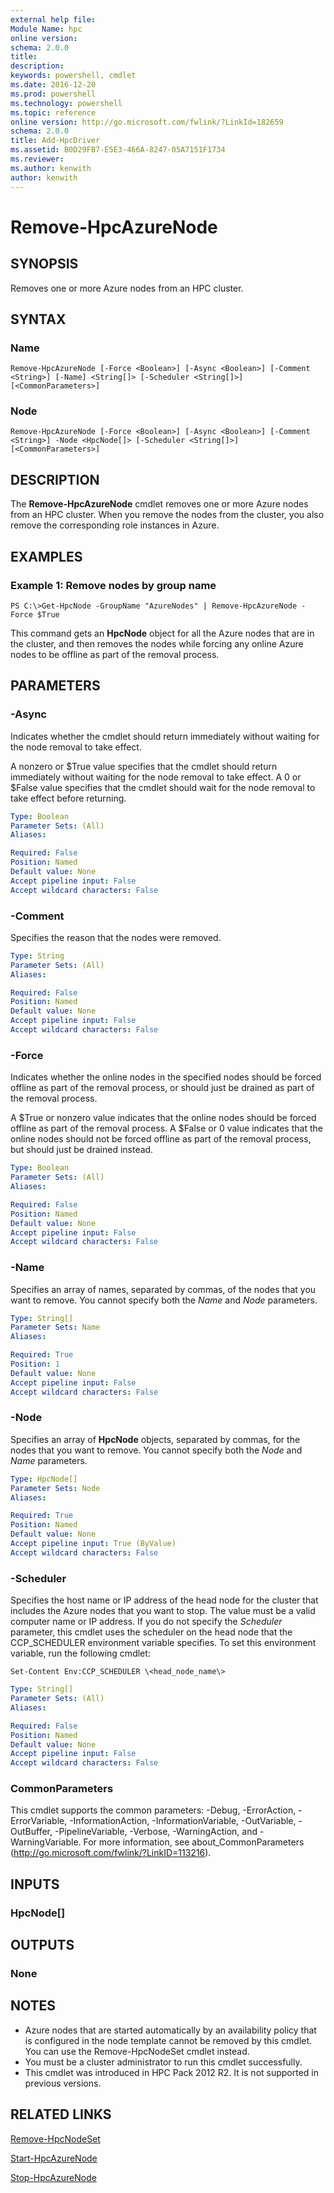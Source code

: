 ```yaml
---
external help file:
Module Name: hpc
online version:
schema: 2.0.0
title:
description:
keywords: powershell, cmdlet
ms.date: 2016-12-20
ms.prod: powershell
ms.technology: powershell
ms.topic: reference
online version: http://go.microsoft.com/fwlink/?LinkId=182659
schema: 2.0.0
title: Add-HpcDriver
ms.assetid: B0D29FB7-E5E3-466A-8247-05A7151F1734
ms.reviewer:
ms.author: kenwith
author: kenwith
---
```


# Remove-HpcAzureNode

## SYNOPSIS
Removes one or more Azure nodes from an HPC cluster.

## SYNTAX

### Name
```
Remove-HpcAzureNode [-Force <Boolean>] [-Async <Boolean>] [-Comment <String>] [-Name] <String[]> [-Scheduler <String[]>] [<CommonParameters>]
```

### Node
```
Remove-HpcAzureNode [-Force <Boolean>] [-Async <Boolean>] [-Comment <String>] -Node <HpcNode[]> [-Scheduler <String[]>] [<CommonParameters>]
```

## DESCRIPTION
The **Remove-HpcAzureNode** cmdlet removes one or more Azure nodes from an HPC cluster.
When you remove the nodes from the cluster, you also remove the corresponding role instances in Azure.

## EXAMPLES

### Example 1: Remove nodes by group name
```
PS C:\>Get-HpcNode -GroupName "AzureNodes" | Remove-HpcAzureNode -Force $True
```

This command gets an **HpcNode** object for all the Azure nodes that are in the cluster, and then removes the nodes while forcing any online Azure nodes to be offline as part of the removal process.

## PARAMETERS

### -Async
Indicates whether the cmdlet should return immediately without waiting for the node removal to take effect.

A nonzero or $True value specifies that the cmdlet should return immediately without waiting for the node removal to take effect.
A 0 or $False value specifies that the cmdlet should wait for the node removal to take effect before returning.

```yaml
Type: Boolean
Parameter Sets: (All)
Aliases:

Required: False
Position: Named
Default value: None
Accept pipeline input: False
Accept wildcard characters: False
```

### -Comment
Specifies the reason that the nodes were removed.

```yaml
Type: String
Parameter Sets: (All)
Aliases:

Required: False
Position: Named
Default value: None
Accept pipeline input: False
Accept wildcard characters: False
```

### -Force
Indicates whether the online nodes in the specified nodes should be forced offline as part of the removal process, or should just be drained as part of the removal process.

A $True or nonzero value indicates that the online nodes should be forced offline as part of the removal process.
A $False or 0 value indicates that the online nodes should not be forced offline as part of the removal process, but should just be drained instead.

```yaml
Type: Boolean
Parameter Sets: (All)
Aliases:

Required: False
Position: Named
Default value: None
Accept pipeline input: False
Accept wildcard characters: False
```

### -Name
Specifies an array of names, separated by commas, of the nodes that you want to remove.
You cannot specify both the *Name* and *Node* parameters.

```yaml
Type: String[]
Parameter Sets: Name
Aliases:

Required: True
Position: 1
Default value: None
Accept pipeline input: False
Accept wildcard characters: False
```

### -Node
Specifies an array of **HpcNode** objects, separated by commas, for the nodes that you want to remove.
You cannot specify both the *Node* and *Name* parameters.

```yaml
Type: HpcNode[]
Parameter Sets: Node
Aliases:

Required: True
Position: Named
Default value: None
Accept pipeline input: True (ByValue)
Accept wildcard characters: False
```

### -Scheduler
Specifies the host name or IP address of the head node for the cluster that includes the Azure nodes that you want to stop.
The value must be a valid computer name or IP address.
If you do not specify the *Scheduler* parameter, this cmdlet uses the scheduler on the head node that the CCP_SCHEDULER environment variable specifies.
To set this environment variable, run the following cmdlet:

`Set-Content Env:CCP_SCHEDULER \<head_node_name\>`

```yaml
Type: String[]
Parameter Sets: (All)
Aliases:

Required: False
Position: Named
Default value: None
Accept pipeline input: False
Accept wildcard characters: False
```

### CommonParameters
This cmdlet supports the common parameters: -Debug, -ErrorAction, -ErrorVariable, -InformationAction, -InformationVariable, -OutVariable, -OutBuffer, -PipelineVariable, -Verbose, -WarningAction, and -WarningVariable. For more information, see about_CommonParameters (http://go.microsoft.com/fwlink/?LinkID=113216).

## INPUTS

### HpcNode[]

## OUTPUTS

### None

## NOTES
* Azure nodes that are started automatically by an availability policy that is configured in the node template cannot be removed by this cmdlet. You can use the Remove-HpcNodeSet cmdlet instead.
* You must be a cluster administrator to run this cmdlet successfully.
* This cmdlet was introduced in HPC Pack 2012 R2. It is not supported in previous versions.

## RELATED LINKS

[Remove-HpcNodeSet](./Remove-HpcNodeSet.md)

[Start-HpcAzureNode](./Start-HpcAzureNode.md)

[Stop-HpcAzureNode](./Stop-HpcAzureNode.md)
